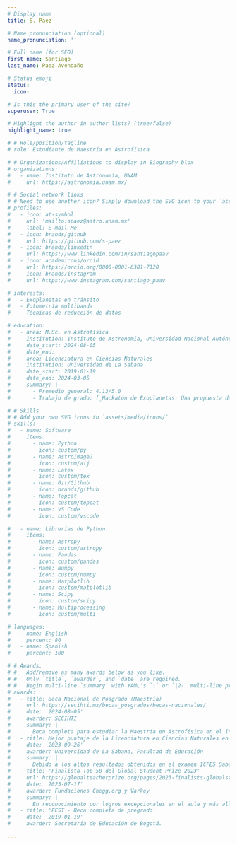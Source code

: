 ```yaml
---
# Display name
title: S. Paez

# Name pronunciation (optional)
name_pronunciation: ''

# Full name (for SEO)
first_name: Santiago
last_name: Paez Avendaño

# Status emoji
status:
  icon: 

# Is this the primary user of the site?
superuser: True

# Highlight the author in author lists? (true/false)
highlight_name: true

# # Role/position/tagline
# role: Estudiante de Maestría en Astrofísica

# # Organizations/Affiliations to display in Biography blox
# organizations:
#   - name: Instituto de Astronomía, UNAM
#     url: https://astronomia.unam.mx/

# # Social network links
# # Need to use another icon? Simply download the SVG icon to your `assets/media/icons/` folder.
# profiles:
#   - icon: at-symbol
#     url: 'mailto:spaez@astro.unam.mx'
#     label: E-mail Me
#   - icon: brands/github
#     url: https://github.com/s-paez
#   - icon: brands/linkedin
#     url: https://www.linkedin.com/in/santiagopaav
#   - icon: academicons/orcid
#     url: https://orcid.org/0000-0001-6381-7120
#   - icon: brands/instagram
#     url: https://www.instagram.com/santiago_paav

# interests:
#   - Exoplanetas en tránsito
#   - Fotometría multibanda
#   - Técnicas de reducción de datos

# education:
#   - area: M.Sc. en Astrofísica
#     institution: Instituto de Astronomía, Universidad Nacional Autónoma de México
#     date_start: 2024-08-05
#     date_end: 
#   - area: Licenciatura en Ciencias Naturales
#     institution: Universidad de La Sabana
#     date_start: 2019-01-19
#     date_end: 2024-03-05
#     summary: |
#       - Promedio general: 4.13/5.0
#       - Trabajo de grado: [_Hackatón de Exoplanetas: Una propuesta de aprendizaje basado en retos para el desarrollo de habilidades científicas._](https://intellectum.unisabana.edu.co/handle/10818/60905)

# # Skills
# # Add your own SVG icons to `assets/media/icons/`
# skills:
#   - name: Software
#     items:
#       - name: Python
#         icon: custom/py
#       - name: AstroImageJ
#         icon: custom/aij
#       - name: Latex
#         icon: custom/tex
#       - name: Git/Github
#         icon: brands/github
#       - name: Topcat
#         icon: custom/topcat
#       - name: VS Code
#         icon: custom/vscode

#   - name: Librerías de Python
#     items:
#       - name: Astropy
#         icon: custom/astropy
#       - name: Pandas
#         icon: custom/pandas
#       - name: Numpy
#         icon: custom/numpy
#       - name: Matplotlib
#         icon: custom/matplotlib
#       - name: Scipy
#         icon: custom/scipy
#       - name: Multiprocessing
#         icon: custom/multi

# languages:
#   - name: English
#     percent: 80
#   - name: Spanish
#     percent: 100

# # Awards.
# #   Add/remove as many awards below as you like.
# #   Only `title`, `awarder`, and `date` are required.
# #   Begin multi-line `summary` with YAML's `|` or `|2-` multi-line prefix and indent 2 spaces below.
# awards:
#   - title: Beca Nacional de Posgrado (Maestría)
#     url: https://secihti.mx/becas_posgrados/becas-nacionales/
#     date: '2024-08-05'
#     awarder: SECIHTI
#     summary: |
#       Beca completa para estudiar la Maestría en Astrofísica en el Instituto de la Astronomía de la Universidad Nacional Autónoma de México.
#   - title: Mejor puntaje de la Licenciatura en Ciencias Naturales en el examen ICFES Saber Pro en el 2022
#     date: '2023-09-26'
#     awarder: Universidad de La Sabana, Facultad de Educación
#     summary: |
#       Debido a los altos resultados obtenidos en el examen ICFES Saber Pro que califica la calidad de la educación superior, lo que demuestra alto grado de desarrollo de las competencias requeridas por el estado colombiano para ejercer la profesión de Licenciado en Ciencias Naturales. 
#   - title: 'Finalista Top 50 del Global Student Prize 2023'
#     url: https://globalteacherprize.org/pages/2023-finalists-globalstudentprize
#     date: '2023-07-17'
#     awarder: Fundaciones Chegg.org y Varkey
#     summary: |
#       En reconocimiento por logros excepcionales en el aula y más allá.
#   - title: 'FEST - Beca completa de pregrado'
#     date: '2019-01-19'
#     awarder: Secretaría de Educación de Bogotá.
    
---
```


<!-- # ## Sobre mí

# Hola! Soy un estudiante colombiano cursando Maestría en Astrofísica en el Instituto de Astronomía de la Universidad Nacional Autónoma de México (UNAM). Trabajo en el grupo de investigación de la Dra. Yilen Gómez Maqueo Chew en el análisis de curvas de luz de exoplanetas en tránsito. -->